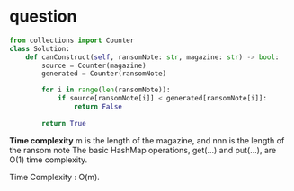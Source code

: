 # question

```Python
from collections import Counter
class Solution:
    def canConstruct(self, ransomNote: str, magazine: str) -> bool:
        source = Counter(magazine)
        generated = Counter(ransomNote)

        for i in range(len(ransomNote)):
            if source[ransomNote[i]] < generated[ransomNote[i]]:
                return False
        
        return True
```
**Time complexity**
m is the length of the magazine, and nnn is the length of the ransom note
The basic HashMap operations, get(...) and put(...), are O(1) time complexity.

Time Complexity : O(m).

